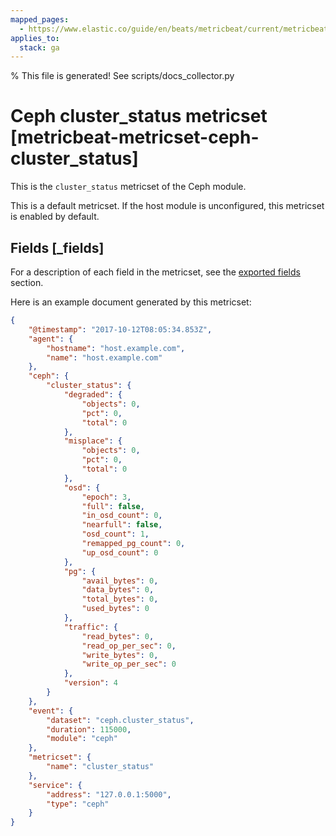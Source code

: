 ```yaml
---
mapped_pages:
  - https://www.elastic.co/guide/en/beats/metricbeat/current/metricbeat-metricset-ceph-cluster_status.html
applies_to:
  stack: ga
---
```


% This file is generated! See scripts/docs_collector.py

# Ceph cluster_status metricset [metricbeat-metricset-ceph-cluster_status]

This is the `cluster_status` metricset of the Ceph module.

This is a default metricset. If the host module is unconfigured, this metricset is enabled by default.

## Fields [_fields]

For a description of each field in the metricset, see the [exported fields](/reference/metricbeat/exported-fields-ceph.md) section.

Here is an example document generated by this metricset:

```json
{
    "@timestamp": "2017-10-12T08:05:34.853Z",
    "agent": {
        "hostname": "host.example.com",
        "name": "host.example.com"
    },
    "ceph": {
        "cluster_status": {
            "degraded": {
                "objects": 0,
                "pct": 0,
                "total": 0
            },
            "misplace": {
                "objects": 0,
                "pct": 0,
                "total": 0
            },
            "osd": {
                "epoch": 3,
                "full": false,
                "in_osd_count": 0,
                "nearfull": false,
                "osd_count": 1,
                "remapped_pg_count": 0,
                "up_osd_count": 0
            },
            "pg": {
                "avail_bytes": 0,
                "data_bytes": 0,
                "total_bytes": 0,
                "used_bytes": 0
            },
            "traffic": {
                "read_bytes": 0,
                "read_op_per_sec": 0,
                "write_bytes": 0,
                "write_op_per_sec": 0
            },
            "version": 4
        }
    },
    "event": {
        "dataset": "ceph.cluster_status",
        "duration": 115000,
        "module": "ceph"
    },
    "metricset": {
        "name": "cluster_status"
    },
    "service": {
        "address": "127.0.0.1:5000",
        "type": "ceph"
    }
}
```
